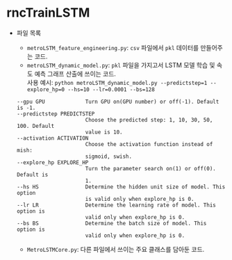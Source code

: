 # rncTrainLSTM

- 파일 목록
  - `metroLSTM_feature_engineering.py`: `csv` 파일에서 `pkl` 데이터를 만들어주는 코드.
  - `metroLSTM_dynamic_model.py`: `pkl` 파일을 가지고서 LSTM 모델 학습 및 속도 예측 그래프 산출에 쓰이는 코드.  
    사용 예시: `python metroLSTM_dynamic_model.py --predictstep=1 --explore_hp=0 --hs=10 --lr=0.0001 --bs=128`  
    
  ```
  --gpu GPU             Turn GPU on(GPU number) or off(-1). Default is -1.
  --predictstep PREDICTSTEP
                        Choose the predicted step: 1, 10, 30, 50, 100. Default
                        value is 10.
  --activation ACTIVATION
                        Choose the activation function instead of mish:
                        sigmoid, swish.
  --explore_hp EXPLORE_HP
                        Turn the parameter search on(1) or off(0). Default is
                        1.
  --hs HS               Determine the hidden unit size of model. This option
                        is valid only when explore_hp is 0.
  --lr LR               Determine the learning rate of model. This option is
                        valid only when explore_hp is 0.
  --bs BS               Determine the batch size of model. This option is
                        valid only when explore_hp is 0.
  ```
  
    
  - `MetroLSTMCore.py`: 다른 파일에서 쓰이는 주요 클래스를 담아둔 코드.
